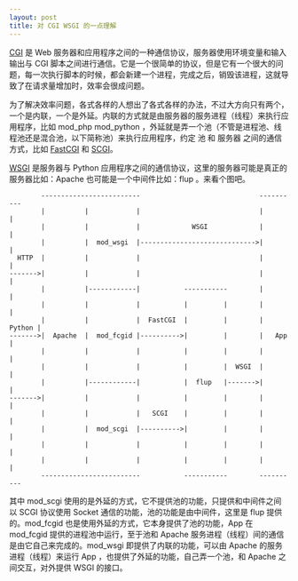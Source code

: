```yaml
---
layout: post
title: 对 CGI WSGI 的一点理解
---
```


[CGI](http://zh.wikipedia.org/wiki/%E9%80%9A%E7%94%A8%E7%BD%91%E5%85%B3%E6%8E%A5%E5%8F%A3) 是 Web 服务器和应用程序之间的一种通信协议，服务器使用环境变量和输入输出与 CGI 脚本之间进行通信。它是一个很简单的协议，但是它有一个很大的问题，每一次执行脚本的时候，都会新建一个进程，完成之后，销毁该进程，这就导致了在请求量增加时，效率会很成问题。

为了解决效率问题，各式各样的人想出了各式各样的办法，不过大方向只有两个，一个是内联，一个是外延。内联的方式就是由服务器的服务进程（线程）来执行应用程序，比如 mod\_php mod\_python ，外延就是弄一个池（不管是进程池、线程池还是混合池，以下简称池）来执行应用程序，约定 池 和 服务器 之间的通信方式，比如 [FastCGI](http://zh.wikipedia.org/wiki/FastCGI) 和 [SCGI](http://en.wikipedia.org/wiki/Simple_Common_Gateway_Interface)。

[WSGI](http://zh.wikipedia.org/wiki/WSGI) 是服务器与 Python 应用程序之间的通信协议，这里的服务器可能是真正的服务器比如：Apache 也可能是一个中间件比如：flup 。来看个图吧。

            -------------------------                              ----------
            |          |            |                              |        |
            |          |            |             WSGI             |        |
            |          |  mod_wsgi  |----------------------------->|        |
      HTTP  |          |            |                              |        |
    ------->|          |            |                              |        |
            |          |------------|           -----------        |        |
            |          |            |           |         |        |        |
            |          |            |  FastCGI  |         |        | Python |
    ------->|  Apache  |  mod_fcgid |---------->|         |        |   App  |
            |          |            |           |         |        |        |
            |          |            |           |         |  WSGI  |        |
            |          |------------|           |  flup   |------->|        |
    ------->|          |            |           |         |        |        |
            |          |            |   SCGI    |         |        |        |
            |          |  mod_scgi  |---------->|         |        |        |
            |          |            |           |         |        |        |
            |          |            |           |         |        |        |
            -------------------------           -----------        ----------

其中 mod\_scgi 使用的是外延的方式，它不提供池的功能，只提供和中间件之间以 SCGI 协议使用 Socket 通信的功能，池的功能是由中间件，这里是 flup 提供的。mod\_fcgid 也是使用外延的方式，它本身提供了池的功能，App 在 mod\_fcgid 提供的进程池中运行，至于池和 Apache 服务进程（线程）间的通信是由它自己来完成的。mod\_wsgi 即提供了内联的功能，可以由 Apache 的服务进程（线程）来运行 App ，也提供了外延的功能，自己弄一个池，和 Apache 之间交互，对外提供 WSGI 的接口。

<!--more-->
